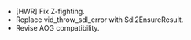 - [HWR] Fix Z-fighting.
- Replace vid_throw_sdl_error with Sdl2EnsureResult.
- Revise AOG compatibility.
